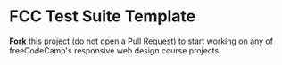 # FCC Test Suite Template

**Fork** this project (do not open a Pull Request) to start working on any of freeCodeCamp's responsive web design course projects.


